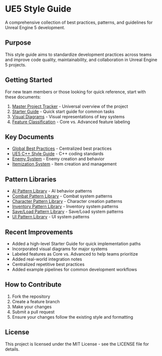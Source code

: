 # UE5 Style Guide

A comprehensive collection of best practices, patterns, and guidelines for Unreal Engine 5 development.

## Purpose

This style guide aims to standardize development practices across teams and improve code quality, maintainability, and collaboration in Unreal Engine 5 projects.

## Getting Started

For new team members or those looking for quick reference, start with these documents:

1. [Master Project Tracker](MasterProjectTracker.md) - Universal overview of the project
2. [Starter Guide](Starter_Guide.md) - Quick start guide for common tasks
3. [Visual Diagrams](Visual_Diagrams.md) - Visual representations of key systems
4. [Feature Classification](Feature_Classification.md) - Core vs. Advanced feature labeling

## Key Documents

- [Global Best Practices](Global_Best_Practices.md) - Centralized best practices
- [UE5 C++ Style Guide](UE_Pattern_Libraries/UE5-CPP-Style-Guide.md) - C++ coding standards
- [Enemy System](Enemy_Content_Design/AAA_Enemy_System.md) - Enemy creation and behavior
- [Itemization System](Itemization_System/AAA_Itemization_System.md) - Item creation and management

## Pattern Libraries

- [AI Pattern Library](UE_Pattern_Libraries/AI_Pattern_Library) - AI behavior patterns
- [Combat Pattern Library](UE_Pattern_Libraries/Combat_Pattern_Library) - Combat system patterns
- [Character Pattern Library](UE_Pattern_Libraries/Character_Pattern_Library) - Character creation patterns
- [Inventory Pattern Library](UE_Pattern_Libraries/Inventory_Pattern_Library) - Inventory system patterns
- [Save/Load Pattern Library](UE_Pattern_Libraries/Save_Load_Pattern_Library) - Save/Load system patterns
- [UI Pattern Library](UE_Pattern_Libraries/UI_Pattern_Library) - UI system patterns

## Recent Improvements

- Added a high-level Starter Guide for quick implementation paths
- Incorporated visual diagrams for major systems
- Labeled features as Core vs. Advanced to help teams prioritize
- Added real-world integration notes
- Centralized repetitive best practices
- Added example pipelines for common development workflows

## How to Contribute

1. Fork the repository
2. Create a feature branch
3. Make your changes
4. Submit a pull request
5. Ensure your changes follow the existing style and formatting

## License

This project is licensed under the MIT License - see the LICENSE file for details.
